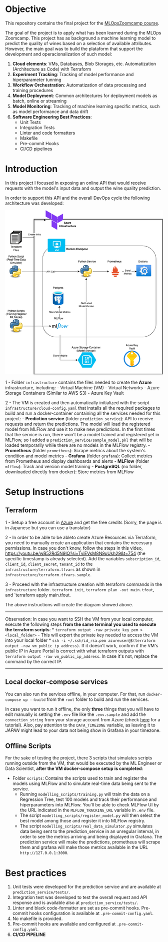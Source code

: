 # Objective

This repository contains the final project for the [MLOpsZoomcamp course](https://github.com/DataTalksClub/mlops-zoomcamp).

The goal of the project is to apply what has been learned during the MLOps Zoomcamp. This project has as background a machine learning model to predict the quality of wines based on a selection of available attributes. However, the main goal was to build the plataform that support the development and operacionalization of such model:

1. **Cloud elements**: VMs, Databases, Blob Storages, etc. Automatization (Architecture as Code) with Terraform
2. **Experiment Tracking**: Tracking of model performance and hiperparameter tunning
3. **Workflow Orchestration**: Automatization of data processing and training procedures
4. **Model Deployment**: Common architectures for deployment models as batch, online or streaming
5. **Model Monitoring**: Tracking of machine learning specific metrics, such as model performance and data drift
6. **Software Engineering Best Practices**:
    * Unit Tests
    * Integration Tests
    * Linter and code formatters
    * Makefile
    * Pre-commit Hooks
    * CI/CD pipelines

# Introduction

In this project I focused in exposing an online API that would receive requests with the model's input data and output the wine quality prediction.

In order to support this API and the overall DevOps cycle the following architecture was developed:

![Alt text](images/mlops_proj_diagram.png)

1 - Folder `infrastructure` contains the files needed to create the **Azure** infrastructure, including:
    - Virtual Machine (VM)
    - Virtual Networks
    - Azure Storage Containers (Similar to AWS S3)
    - Azure Key Vault

2 - The VM is created and then automatically initialized with the script `infrastructure/cloud-config.yaml` that installs all the required packages to build and run a docker-container containing all the services needed for this project:
    - **Prediction service** (folder `prediction_service`): API to receive requests and return the predictions. The model will load the registered model from MLFlow and use it to make new predictions. In the first times that the service is run, there won't be a model trained and registered yet in MLFlow, so I added a `prediction_service/sample_model.pkl` that will be loaded temporarily while there are no models in the MLFlow registry.
    - **Prometheus** (folder `prometheus`): Scrape metrics about the system's condition and model metrics
    - **Grafana** (folder `grafana`): Collect metrics from Prometheus and display dashboards and alerts
    - **MLFlow** (folder `mlflow`): Track and version model training
    - **PostgreSQL** (no folder, downloaded directly from docker): Store metrics from MLFlow

# Setup Instructions

## Terraform

1 - Setup a free account in [Azure](https://azure.microsoft.com/ja-jp/free/) and get the free credits (Sorry, the page is in Japanese but you can use a translator)

2 - In order to be able to be ableto create Azure Resources via Terraform, you need to manually create an application that contains the necessary permissions. In case you don't know, follow the steps in this video, https://youtu.be/wB52Rd5N9IQ?si=TviEVsM8N9uUsh29&t=754 (the specific timestamp is already selected). Add the variables `subscription_id`, `client_id`, `client_secret`, `tenant_id` to the `infrastructure/terraform.tfvars` as shown in `infrastructure/terraform.tfvars.sample`.

3 - Proceed with the infrastructure creation with terraform commands in the `infrastructure` folder. `terraform init`, `terraform plan -out main.tfout`, and `terraform apply main.tfout.

The above instructions will create the diagram showed above.

------------------------------------------------------------------------------------------------
Observation: In case you want to SSH the VM from your local computer, execute the following steps **from the same terminal you used to execute the terraform scripts**:
    * `terraform output -raw private_key_pem > <local_folder>` - This will export the private key needed to access the VM into your local folder
    * `ssh -i ~/.ssh/id_rsa.pem azureuser@$(terraform output -raw vm_public_ip_address)`. If it doesn't work, confirm if the VM's public IP in Azure Portal is correct with what terraform outputs with `terraform output -raw vm_public_ip_address`. In case it's not, replace the command by the correct IP.

--------------------------------
## Local docker-compose services

You can also run the services offline, in your computer.  For that, run `docker-compose up --build` from the `root` folder to build and run the services.

In case you want to run it offline, the only **three** things that you will have to edit manually is setting the `.env` file like the `.env.sample` and add the `connection_string` from your storage account from Azure (check [here](https://youtu.be/x2A0i8OMheA?si=mgYngRX5qAXh_kFI&t=74) for a tutorial). Also, pay attention to the `DATA_TIMEZONE` variable, as leaving it to *JAPAN* might lead to your data not being show in Grafana in your timezone.

## Offline Scripts

For the sake of testing the project, there 3 scripts that simulates scripts running outside from the VM, that would be executed by the ML Engineer or Data Scientist, **after the VM docker-compose setup is completed**:

- Folder `scripts`: Contains the scripts used to train and register the models using MLFlow and to simulate real-time data being sent to the service.
    - Running `modelling_scripts/training.py` will train the data on a Regression Tree, test 100 models and track their performance and hiperparameters into MLFlow. You'll be able to check MLFlow UI by the URL indicated in the `MLFLOW_TRACKING_URL` variable in `.env` file.
    - The script `modelling_scripts/register_model.py` will then select the best model among those and register it into MLFlow registry.
    - The script `modelling_scripts/real_data_simulator.py` simulates data being sent to the prediction_service in an unregular interval, in order to see the metrics arriving and being displayed in Grafana. The prediction service will make the predictions, prometheus will scrape them and grafana will make those metrics available in the URL `http://127.0.0.1:3000`.

# Best practices

1. Unit tests were developed for the prediction service and are available at `prediction_service/tests/`.
2. Integration test was developed to test the overall request and API response and is available also at `prediction_service/tests/`.
3. Linter and black code-formatter are set as pre-commit hooks. Pre-commit hooks configuration is available at `.pre-commit-config.yaml`.
4. No makefile is provided.
5. Pre-commit hooks are available and configured at `.pre-commit-config.yaml`.
6. **CI/CD PIPELINE**
